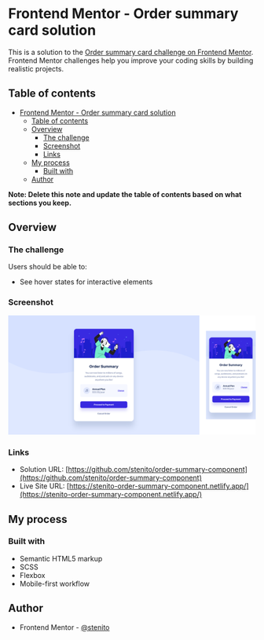 # Frontend Mentor - Order summary card solution

This is a solution to the [Order summary card challenge on Frontend Mentor](https://www.frontendmentor.io/challenges/order-summary-component-QlPmajDUj). Frontend Mentor challenges help you improve your coding skills by building realistic projects.

## Table of contents

- [Frontend Mentor - Order summary card solution](#frontend-mentor---order-summary-card-solution)
  - [Table of contents](#table-of-contents)
  - [Overview](#overview)
    - [The challenge](#the-challenge)
    - [Screenshot](#screenshot)
    - [Links](#links)
  - [My process](#my-process)
    - [Built with](#built-with)
  - [Author](#author)

**Note: Delete this note and update the table of contents based on what sections you keep.**

## Overview

### The challenge

Users should be able to:

- See hover states for interactive elements

### Screenshot

![Screenshots](./dist/screenshots/screenshots.png)

### Links

- Solution URL: [https://github.com/stenito/order-summary-component](https://github.com/stenito/order-summary-component)
- Live Site URL: [https://stenito-order-summary-component.netlify.app/](https://stenito-order-summary-component.netlify.app/)

## My process

### Built with

- Semantic HTML5 markup
- SCSS
- Flexbox
- Mobile-first workflow

## Author

- Frontend Mentor - [@stenito](https://www.frontendmentor.io/profile/stenito)
